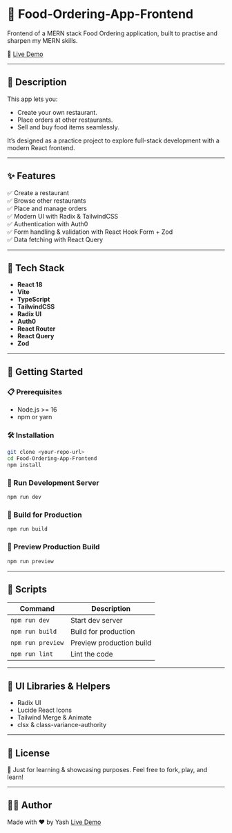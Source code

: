 
# 🍔 Food-Ordering-App-Frontend

Frontend of a MERN stack Food Ordering application, built to practise and sharpen my MERN skills.

🚀 [Live Demo](https://food-ordering-app-frontend-1oly.onrender.com)

---

## 📖 Description

This app lets you:
- Create your own restaurant.
- Place orders at other restaurants.
- Sell and buy food items seamlessly.

It’s designed as a practice project to explore full-stack development with a modern React frontend.

---

## ✨ Features

✅ Create a restaurant  
✅ Browse other restaurants  
✅ Place and manage orders  
✅ Modern UI with Radix & TailwindCSS  
✅ Authentication with Auth0  
✅ Form handling & validation with React Hook Form + Zod  
✅ Data fetching with React Query  

---

## 🔧 Tech Stack

- **React 18**
- **Vite**
- **TypeScript**
- **TailwindCSS**
- **Radix UI**
- **Auth0**
- **React Router**
- **React Query**
- **Zod**

---

## 🚀 Getting Started

### 📋 Prerequisites
- Node.js >= 16
- npm or yarn

### 🛠️ Installation

```bash
git clone <your-repo-url>
cd Food-Ordering-App-Frontend
npm install
````

### 🧪 Run Development Server

```bash
npm run dev
```

### 🔨 Build for Production

```bash
npm run build
```

### 👀 Preview Production Build

```bash
npm run preview
```

---

## 📂 Scripts

| Command           | Description              |
| ----------------- | ------------------------ |
| `npm run dev`     | Start dev server         |
| `npm run build`   | Build for production     |
| `npm run preview` | Preview production build |
| `npm run lint`    | Lint the code            |

---

## 🎨 UI Libraries & Helpers

* Radix UI
* Lucide React Icons
* Tailwind Merge & Animate
* clsx & class-variance-authority

---

## 📄 License

📝 Just for learning & showcasing purposes.
Feel free to fork, play, and learn!

---

## 🙋‍♂️ Author

Made with ❤️ by Yash
[Live Demo](https://food-ordering-app-frontend-1oly.onrender.com)


